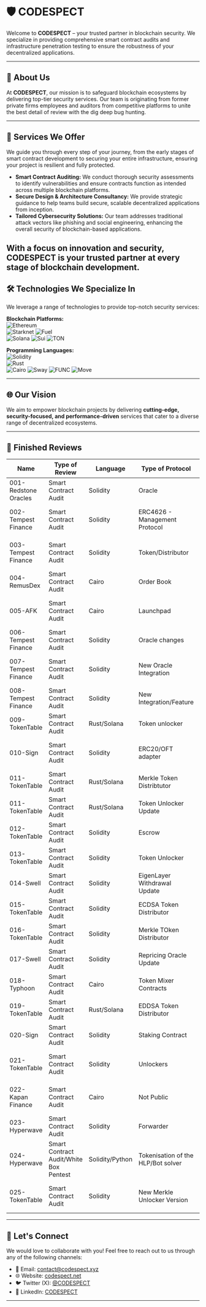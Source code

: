 # 🛡️ CODESPECT

Welcome to **CODESPECT** – your trusted partner in blockchain security. We specialize in providing comprehensive smart contract audits and infrastructure penetration testing to ensure the robustness of your decentralized applications.

---

## 🚀 About Us

At **CODESPECT**, our mission is to safeguard blockchain ecosystems by delivering top-tier security services. Our team is originating from former private firms employees and auditors from competitive platforms to unite the best detail of review with the dig deep bug hunting.

---

## 🔧 Services We Offer

We guide you through every step of your journey, from the early stages of smart contract development to securing your entire infrastructure, ensuring your project is resilient and fully protected.

- **Smart Contract Auditing:** We conduct thorough security assessments to identify vulnerabilities and ensure contracts function as intended across multiple blockchain platforms.
- **Secure Design & Architecture Consultancy:** We provide strategic guidance to help teams build secure, scalable decentralized applications from inception.
- **Tailored Cybersecurity Solutions:** Our team addresses traditional attack vectors like phishing and social engineering, enhancing the overall security of blockchain-based applications.

With a focus on innovation and security, CODESPECT is your trusted partner at every stage of blockchain development.
---

## 🛠️ Technologies We Specialize In

We leverage a range of technologies to provide top-notch security services:

**Blockchain Platforms:**  
![Ethereum](https://img.shields.io/badge/Ethereum-3C3C3D?style=for-the-badge&logo=ethereum&logoColor=white)  
![Starknet](https://img.shields.io/badge/Starknet-000000?style=for-the-badge&logo=starknet&logoColor=white) 
![Fuel](https://img.shields.io/badge/Fuel-000000?style=for-the-badge&logo=fuel&logoColor=white)  
![Solana](https://img.shields.io/badge/Solana-4E44CE?style=for-the-badge&logo=solana&logoColor=white)
![Sui](https://img.shields.io/badge/Sui-4DA2FF?style=for-the-badge&logo=sui&logoColor=white)
![TON](https://img.shields.io/badge/TON-0098DC?style=for-the-badge&logo=ton&logoColor=white)


**Programming Languages:**  
![Solidity](https://img.shields.io/badge/Solidity-363636?style=for-the-badge&logo=solidity&logoColor=white)  
![Rust](https://img.shields.io/badge/Rust-000000?style=for-the-badge&logo=rust&logoColor=white)  
![Cairo](https://img.shields.io/badge/Cairo-4E4E4E?style=for-the-badge&logo=starknet&logoColor=white)
![Sway](https://img.shields.io/badge/Sway-4A4A4A?style=for-the-badge&logo=fuelt&logoColor=white)
![FUNC](https://img.shields.io/badge/FUNC-0098DC?style=for-the-badge&logo=ton&logoColor=white)
![Move](https://img.shields.io/badge/Move-4DA2FF?style=for-the-badge&logo=sui&logoColor=white)


---

## 🌐 Our Vision

We aim to empower blockchain projects by delivering **cutting-edge, security-focused, and performance-driven** services that cater to a diverse range of decentralized ecosystems.

---

## 📂 Finished Reviews 

| Name                | Type of Review            | Language         | Type of Protocol           | Report                                   |
|--------------------|---------------------------|------------------|----------------------------|------------------------------------------|
| 001-Redstone Oracles | Smart Contract Audit      | Solidity         | Oracle                      | [📄 View Report](https://github.com/CODESPECT-security/audit-reports/blob/main/CODESPECT_REDSTONE_AUDIT_ORACLES.pdf) |
| 002-Tempest Finance  | Smart Contract Audit      | Solidity         | ERC4626  - Management Protocol              | [📄 Report Not Public](#)                 |
| 003-Tempest Finance  | Smart Contract Audit      | Solidity         | Token/Distributor             | [📄 Report Not Public](#)                 |
| 004-RemusDex         | Smart Contract Audit      | Cairo            | Order Book | [📄 View Report](https://github.com/CODESPECT-security/audit-reports/blob/main/004_CODESPECT_REMUSDEX_AUDIT.pdf) |
| 005-AFK | Smart Contract Audit | Cairo | Launchpad | [📄 Report Not Public](#) |
| 006-Tempest Finance        | Smart Contract Audit      | Solidity        | Oracle changes | [📄 View Report](https://github.com/CODESPECT-security/audit-reports/blob/main/006_CODESPECT_TEMPEST_BRIDGE_ORACLE.pdf)|
| 007-Tempest Finance | Smart Contract Audit | Solidity | New Oracle Integration | [📄 Report Not Public](#) |
| 008-Tempest Finance | Smart Contract Audit | Solidity | New Integration/Feature | [📄 View Report](https://github.com/CODESPECT-security/audit-reports/blob/main/008_CODESPECT_TEMPEST_DEPOSITIDLE_FEATURE.pdf) |
| 009-TokenTable | Smart Contract Audit | Rust/Solana | Token unlocker |  [📄 View Report](https://github.com/CODESPECT-security/audit-reports/blob/main/009_CODESPECT_TOKENTABLE_SOLANA_UNLOCKER_V2.pdf) |
| 010-Sign | Smart Contract Audit | Solidity | ERC20/OFT adapter | [📄 Report Not Public](#) |
| 011-TokenTable | Smart Contract Audit | Rust/Solana | Merkle Token Distribtutor |  [📄 View Report](https://github.com/CODESPECT-security/audit-reports/blob/main/011_CODESPECT_TOKENTABLE_SOLANA_MERKLE_AIRDROP.pdf) |
| 011-TokenTable | Smart Contract Audit | Rust/Solana | Token Unlocker Update | [📄 View Report](https://github.com/CODESPECT-security/audit-reports/blob/main/011_CODESPECT_TOKENTABLE_SOLANA_UNLOCKER_V2_FOLLOW_UP.pdf) |
| 012-TokenTable | Smart Contract Audit | Solidity | Escrow |  [📄 View Report](https://github.com/CODESPECT-security/audit-reports/blob/main/012_CODESPECT_TOKENTABLE_FRACTIONALIZER_AND_SELLNOW.pdf) |
| 013-TokenTable | Smart Contract Audit | Solidity | Token Unlocker |  [📄 View Report](https://github.com/CODESPECT-security/audit-reports/blob/main/013_CODESPECT_TOKENTABLE_UNLOCKERV2_EVM.pdf) |
| 014-Swell | Smart Contract Audit | Solidity | EigenLayer Withdrawal Update |  [📄 View Report](https://github.com/CODESPECT-security/audit-reports/blob/main/014_CODESPECT_SWELL_WITHDRAWAL_UPDATE.pdf) |
| 015-TokenTable | Smart Contract Audit | Solidity | ECDSA Token Distributor |  [📄 View Report](https://github.com/CODESPECT-security/audit-reports/blob/main/015_CODESPECT_TOKENTABLE_ECDSA_DISTRIBUTOR.pdf) |
| 016-TokenTable | Smart Contract Audit | Solidity | Merkle TOken Distributor |[📄 View Report](https://github.com/CODESPECT-security/audit-reports/blob/main/016_CODESPECT_TOKENTABLE_MERKLE_DISTRIBUTOR.pdf) |
| 017-Swell| Smart Contract Audit | Solidity | Repricing Oracle Update |  [📄 View Report](https://github.com/CODESPECT-security/audit-reports/blob/main/017_CODESPECT_SWELL_REPRICING_UPDATE.pdf) |
| 018-Typhoon| Smart Contract Audit | Cairo | Token Mixer Contracts |  [📄 View Report](https://github.com/CODESPECT-security/audit-reports/blob/main/018_CODESPECT_TYPHOON.pdf) |
| 019-TokenTable| Smart Contract Audit | Rust/Solana | EDDSA Token Distributor |  [📄 View Report](https://github.com/CODESPECT-security/audit-reports/blob/main/019_CODESPECT_TOKENTABLE_SOLANA_EDDSA.pdf) |
| 020-Sign| Smart Contract Audit | Solidity | Staking Contract |  [📄 View Report](https://github.com/CODESPECT-security/audit-reports/blob/main/020_CODESPECT_SIGN_STAKINGCONTRACT.pdf) |
| 021-TokenTable | Smart Contract Audit | Solidity | Unlockers | [📄 Report Not Public](#) |
| 022-Kapan Finance | Smart Contract Audit | Cairo | Not Public | [📄 Report Not Public](#) |
| 023-Hyperwave | Smart Contract Audit | Solidity | Forwarder | [📄 View Report](https://github.com/CODESPECT-security/audit-reports/blob/main/023_CODESPECT_SWELL_HYPERLIQUID_FORWARDER.pdf) |
| 024-Hyperwave | Smart Contract Audit/White Box Pentest | Solidity/Python | Tokenisation of the HLP/Bot solver | [📄 View Report](https://github.com/CODESPECT-security/audit-reports/blob/main/024_CODESPECT_HYPERWAVE_SOLVER_OFF_CHAIN_BOT.pdf) |
| 025-TokenTable | Smart Contract Audit | Solidity | New Merkle Unlocker Version | [📄 Report Not Public](#) |


---

## 🤝 Let's Connect

We would love to collaborate with you! Feel free to reach out to us through any of the following channels:

- 📧 Email: [contact@codespect.xyz](mailto:contact@codespect.xyz)
- 🌐 Website: [codespect.net](https://codespect.net)
- 🐦 Twitter (X): [@CODESPECT](https://x.com/CODESPECT)
- 💼 LinkedIn: [CODESPECT](https://linkedin.com/company/codespect)

---
